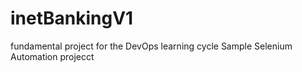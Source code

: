 # inetBankingV1
fundamental project for the DevOps learning cycle
Sample Selenium Automation projecct 
